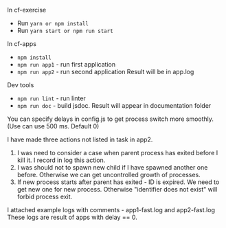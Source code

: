 In cf-exercise
* Run `yarn or npm install`
* Run `yarn start or npm run start`

In cf-apps
* `npm install`
* `npm run app1` - run first application
* `npm run app2` - run second application
Result will be in app.log

Dev tools
* `npm run lint` - run linter
* `npm run doc` - build jsdoc. Result will appear in documentation folder

You can specify delays in config.js to get process switch more smoothly. (Use can use 500 ms. Default 0) 

I have made three actions not listed in task in app2.
1) I was need to consider a case when parent process has exited before I kill it. I record in log this action.
2) I was should not to spawn new child if I have spawned another one before. Otherwise we can get uncontrolled growth of processes.
3) If new process starts after parent has exited - ID is expired. We need to get new one for new process. Otherwise "identifier does not exist" will forbid process exit.

I attached example logs with comments - app1-fast.log and app2-fast.log
These logs are result of apps with delay == 0.
